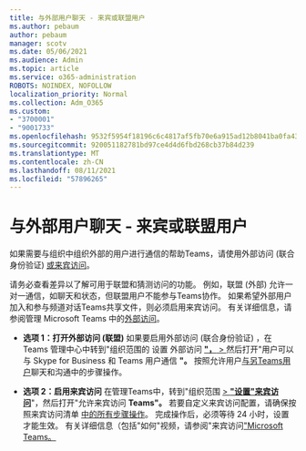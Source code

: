 ```yaml
---
title: 与外部用户聊天 - 来宾或联盟用户
ms.author: pebaum
author: pebaum
manager: scotv
ms.date: 05/06/2021
ms.audience: Admin
ms.topic: article
ms.service: o365-administration
ROBOTS: NOINDEX, NOFOLLOW
localization_priority: Normal
ms.collection: Adm_O365
ms.custom:
- "3700001"
- "9001733"
ms.openlocfilehash: 9532f5954f18196c6c4817af5fb70e6a915ad12b8041ba0fa4306eb4b35f78e0
ms.sourcegitcommit: 920051182781bd97ce4d4d6fbd268cb37b84d239
ms.translationtype: MT
ms.contentlocale: zh-CN
ms.lasthandoff: 08/11/2021
ms.locfileid: "57896265"
---
```

# <a name="chat-with-external-users---guests-or-federated-users"></a>与外部用户聊天 - 来宾或联盟用户

如果需要与组织中组织外部的用户进行通信的帮助Teams，请使用外部访问 (联合身份验证) [或来宾访问](https://docs.microsoft.com/microsoftteams/manage-external-access#external-access-vs-guest-access)。

请务必查看差异以了解可用于联盟和猜测访问的功能。 例如，联盟 (外部) 允许一对一通信，如聊天和状态，但联盟用户不能参与Teams协作。 如果希望外部用户加入和参与频道对话Teams共享文件，则必须启用来宾访问。 有关详细信息，请参阅管理 Microsoft Teams 中的[外部访问](https://docs.microsoft.com/microsoftteams/manage-external-access#external-access-vs-guest-access)。

- **选项 1：打开外部访问 (联盟)** 如果要启用外部访问 (联合身份验证) ，在 Teams 管理中心中转到"组织范围的 设置 外部访问 [**"，**  > ](https://admin.teams.microsoft.com/company-wide-settings/external-communications)然后打开"用户可以与 Skype for Business 和 Teams 用户通信 **"。** 按照允许用户[与另Teams用户](https://docs.microsoft.com/microsoftteams/manage-external-access#let-your-teams-users-chat-and-communicate-with-users-in-another-organization)聊天和沟通中的步骤操作。

- **选项 2：启用来宾访问** 在管理Teams中，转到"组织范围 [  >  **"设置"来宾访问**](https://admin.teams.microsoft.com/company-wide-settings/guest-configuration)"，然后打开"允许来宾访问 **Teams"。** 若要自定义来宾访问配置，请确保按照来宾访问清单 [中的所有步骤操作](https://docs.microsoft.com/microsoftteams/guest-access-checklist)。 完成操作后，必须等待 24 小时，设置才能生效。 有关详细信息（包括"如何"视频，请参阅"来宾访问["Microsoft Teams。](https://docs.microsoft.com/microsoftteams/guest-access)